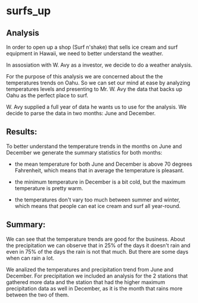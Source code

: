 # surfs_up


## Analysis 

In order to open up a shop (Surf n'shake) that sells ice cream and surf equipment in Hawaii, we need to better understand the weather.

In assosiation with W. Avy as a investor, we decide to do a weather analysis.

For the purpose of this analysis we are concerned about the the temperatures trends on Oahu. So we can set our mind at ease by analyzing temperatures levels and presenting to Mr. W. Avy the data that backs up Oahu as the perfect place to surf. 

W. Avy supplied a full year of data he wants us to use for the analysis. We decide to parse the data in two months: June and December.

## Results:

To better understand the temperature trends in the months on June and December we generate the summary statistics for both months:

- the mean temperature for both June and December is above 70 degrees Fahrenheit, which means that in average the temperature is pleasant.

- the minimum temperature in December is a bit cold, but the maximum temperature is pretty warm.

- the temperatures don't vary too much between summer and winter, which means that people can eat ice cream and surf all year-round.

## Summary:

We can see that the temperature trends are good for the business. About the precipitation we can observe that in 25% of the days it doesn't rain and even in 75% of the days the rain is not that much. But there are some days when can rain a lot.

We analized the temperatures and precipitation trend from June and December. For precipitation we included an analysis for the 2 stations that gathered more data and the station that had the higher maximum precipitation data as well in December, as it is the month that rains more between the two of them.